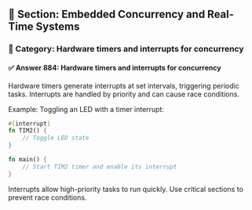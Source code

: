 ## 📘 Section: Embedded Concurrency and Real-Time Systems  
### 🔹 Category: Hardware timers and interrupts for concurrency  
#### ✅ Answer 884: Hardware timers and interrupts for concurrency

Hardware timers generate interrupts at set intervals, triggering periodic tasks. Interrupts are handled by priority and can cause race conditions.

Example: Toggling an LED with a timer interrupt:

```rust
#[interrupt]
fn TIM2() {
    // Toggle LED state
}

fn main() {
    // Start TIM2 timer and enable its interrupt
}
```

Interrupts allow high-priority tasks to run quickly. Use critical sections to prevent race conditions.
